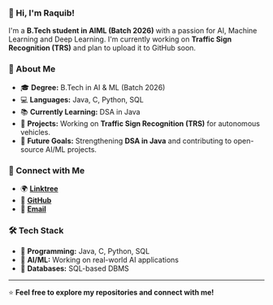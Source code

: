 ### 👋 Hi, I'm Raquib!

I'm a **B.Tech student in AIML (Batch 2026)** with a passion for AI, Machine Learning and Deep Learning. I'm currently working on **Traffic Sign Recognition (TRS)** and plan to upload it to GitHub soon. 

### 🚀 About Me
- 🎓 **Degree:** B.Tech in AI & ML (Batch 2026)
- 💻 **Languages:** Java, C, Python, SQL
- 📚 **Currently Learning:** DSA in Java
- 🔬 **Projects:** Working on **Traffic Sign Recognition (TRS)** for autonomous vehicles.
- 🌱 **Future Goals:** Strengthening **DSA in Java** and contributing to open-source AI/ML projects.

### 🔗 Connect with Me
- 🌍 **[Linktree](https://linktr.ee/rex322)**
- 💼 **[GitHub](https://github.com/rex322)**
- 📧 **[Email](trickchasers223@gmail.com)**

### 🛠️ Tech Stack
- 🚀 **Programming:** Java, C, Python, SQL
- 🤖 **AI/ML:** Working on real-world AI applications
- 📂 **Databases:** SQL-based DBMS

---
⭐ **Feel free to explore my repositories and connect with me!**
